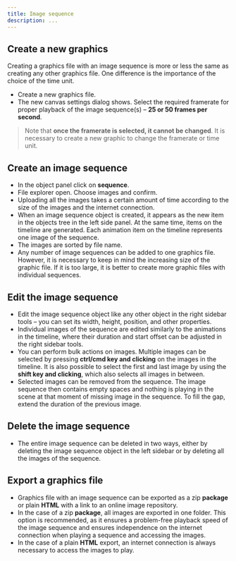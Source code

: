 ```yaml
---
title: Image sequence
description: ...
---
```


## Create a new graphics
Creating a graphics file with an image sequence is more or less the same as creating any other graphics file. One difference is the importance of the choice of the time unit.

- Create a new graphics file.
- The new canvas settings dialog shows. Select the required framerate for proper playback of the image sequence(s) – **25 or 50 frames per second**.

> Note that **once the framerate is selected, it cannot be changed**. It is necessary to create a new graphic to change the framerate or time unit.

## Create an image sequence
- In the object panel click on **sequence**.
- File explorer open. Choose images and confirm.
- Uploading all the images takes a certain amount of time according to the size of the images and the internet connection.
- When an image sequence object is created, it appears as the new item in the objects tree in the left side panel. At the same time, items on the timeline are generated. Each animation item on the timeline represents one image of the sequence.
- The images are sorted by file name.
- Any number of image sequences can be added to one graphics file. However, it is necessary to keep in mind the increasing size of the graphic file. If it is too large, it is better to create more graphic files with individual sequences.

## Edit the image sequence
- Edit the image sequence object like any other object in the right sidebar tools – you can set its width, height, position, and other properties.
- Individual images of the sequence are edited similarly to the animations in the timeline, where their duration and start offset can be adjusted in the right sidebar tools.
- You can perform bulk actions on images. Multiple images can be selected by pressing **ctrl/cmd key and clicking** on the images in the timeline. It is also possible to select the first and last image by using the **shift key and clicking**, which also selects all images in between.
- Selected images can be removed from the sequence. The image sequence then contains empty spaces and nothing is playing in the scene at that moment of missing image in the sequence. To fill the gap, extend the duration of the previous image.

## Delete the image sequence
- The entire image sequence can be deleted in two ways, either by deleting the image sequence object in the left sidebar or by deleting all the images of the sequence.

## Export a graphics file
- Graphics file with an image sequence can be exported as a zip **package** or plain **HTML** with a link to an online image repository.
- In the case of a zip **package**, all images are exported in one folder. This option is recommended, as it ensures a problem-free playback speed of the image sequence and ensures independence on the internet connection when playing a sequence and accessing the images.
- In the case of a plain **HTML** export, an internet connection is always necessary to access the images to play.
